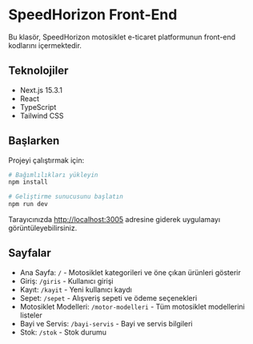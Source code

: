 # SpeedHorizon Front-End

Bu klasör, SpeedHorizon motosiklet e-ticaret platformunun front-end kodlarını içermektedir.

## Teknolojiler

- Next.js 15.3.1
- React
- TypeScript
- Tailwind CSS

## Başlarken

Projeyi çalıştırmak için:

```bash
# Bağımlılıkları yükleyin
npm install

# Geliştirme sunucusunu başlatın
npm run dev
```

Tarayıcınızda [http://localhost:3005](http://localhost:3005) adresine giderek uygulamayı görüntüleyebilirsiniz.

## Sayfalar

- Ana Sayfa: `/` - Motosiklet kategorileri ve öne çıkan ürünleri gösterir
- Giriş: `/giris` - Kullanıcı girişi
- Kayıt: `/kayit` - Yeni kullanıcı kaydı
- Sepet: `/sepet` - Alışveriş sepeti ve ödeme seçenekleri
- Motosiklet Modelleri: `/motor-modelleri` - Tüm motosiklet modellerini listeler
- Bayi ve Servis: `/bayi-servis` - Bayi ve servis bilgileri
- Stok: `/stok` - Stok durumu 